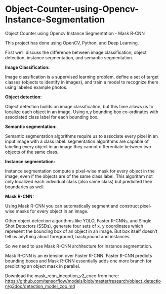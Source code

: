# Object-Counter-using-Opencv-Instance-Segmentation
Object Counter using Opencv Instance Segmentation - Mask R-CNN

This project has done using OpenCV, Python, and Deep Learning. 

First we’ll discuss the difference between image classification, object detection, instance segmentation, and semantic segmentation.

**Image Classification:**

Image classification is a supervised learning problem, define a set of target classes (objects to identify in images), and train a model to recognize them using labeled example photos.

**Object detection:**

Object detection builds on image classification, but this time allows us to localize each object in an image. Using x,y bounding box co-ordinates with associated class label for each bounding box.

**Semantic segmentation:**

Semantic segmentation algorithms require us to associate every pixel in an input image with a class label. segmentation algorithms are capable of labeling every object in an image they cannot differentiate between two objects of the same class.

**Instance segmentation:**

Instance segmentation compute a pixel-wise mask for every object in the image, even if the objects are of the same class label. This algorithm not only localized each individual class (also same class) but predicted their boundaries as well.

**Mask R-CNN:**

Using Mask R-CNN you can automatically segment and construct pixel-wise masks for every object in an image.

Other object detection algorithms like YOLO, Faster R-CNNs, and Single Shot Detectors (SSDs), generate four sets of x, y coordinates which represent the bounding box of an object in an image. But box itself doesn’t tell us anything about foreground, background and instances.

So we need to use Mask R-CNN architecture for instance segmentation.

Mask R-CNN is an extension over Faster R-CNN. Faster R-CNN predicts bounding boxes and Mask R-CNN essentially adds one more branch for predicting an object mask in parallel.

Download the mask_rcnn_inception_v2_coco from here:
https://github.com/tensorflow/models/blob/master/research/object_detection/g3doc/detection_model_zoo.md
